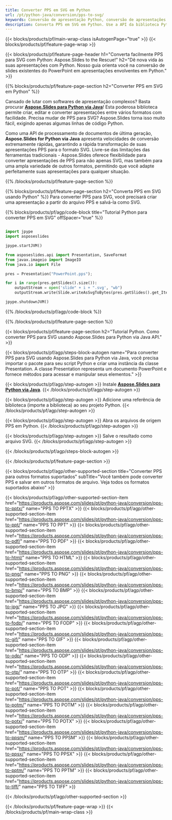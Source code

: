 ```yaml
---
title: Converter PPS em SVG em Python
url: /pt/python-java/conversion/pps-to-svg/
keywords: Conversão de apresentação Python, conversão de apresentações para Python, Python para apresentações, Aspose.Slides Python, conversão de PPS para SVG, biblioteca de apresentação Python
description: Converta PPS em SVG em Python. Use a API da biblioteca Python para converter arquivos PPS em SVG
---
```


{{< blocks/products/pf/main-wrap-class isAutogenPage="true" >}}
{{< blocks/products/pf/feature-page-wrap >}}

{{< blocks/products/pf/feature-page-header h1="Converta facilmente PPS para SVG com Python: Aspose.Slides to the Rescue!" h2="Dê nova vida às suas apresentações com Python. Nosso guia orienta você na conversão de slides existentes do PowerPoint em apresentações envolventes em Python." >}}

{{% blocks/products/pf/feature-page-section h2="Converter PPS em SVG em Python" %}}

Cansado de lutar com softwares de apresentação complexos? Basta procurar [**Aspose.Slides para Python via Java**](https://products.aspose.com/slides/pt/python-java/)! Esta poderosa biblioteca permite criar, editar e converter apresentações entre vários formatos com facilidade. Precisa mudar de PPS para SVG? Aspose.Slides torna isso muito fácil, exigindo apenas algumas linhas de código Python.

Como uma API de processamento de documentos de última geração, **Aspose.Slides for Python via Java** apresenta velocidades de conversão extremamente rápidas, garantindo a rápida transformação de suas apresentações PPS para o formato SVG. Livre-se das limitações das ferramentas tradicionais - Aspose.Slides oferece flexibilidade para converter apresentações de PPS para não apenas SVG, mas também para uma ampla variedade de outros formatos, permitindo que você adapte perfeitamente suas apresentações para qualquer situação.

{{% /blocks/products/pf/feature-page-section %}}

{{% blocks/products/pf/feature-page-section  h2="Converta PPS em SVG usando Python" %}}
Para converter PPS para SVG, você precisará criar uma apresentação a partir do arquivo PPS e salvá-la como SVG.

{{% blocks/products/pf/agp/code-block title="Tutorial Python para converter PPS em SVG" offSpacer="true" %}}

```python

import jpype
import asposeslides

jpype.startJVM()

from asposeslides.api import Presentation, SaveFormat
from javax.imageio import ImageIO
from java.io import File

pres = Presentation("PowerPoint.pps");

for i in range(pres.getSlides().size()):
    outputStream = open('slide" + i + ".svg', "wb")
    outputStream.write(Slide.writeAsSvgToBytes(pres.getSlides().get_Item(i)))

jpype.shutdownJVM()
```


{{% /blocks/products/pf/agp/code-block %}}

{{% /blocks/products/pf/feature-page-section %}}

{{< blocks/products/pf/feature-page-section  h2="Tutorial Python. Como converter PPS para SVG usando Aspose.Slides para Python via Java API." >}}

{{< blocks/products/pf/agp/steps-block-autogen name="Para converter PPS para SVG usando Aspose.Slides para Python via Java, você precisa importar o pacote para seu script Python e criar uma instância da classe Presentation. A classe Presentation representa um documento PowerPoint e fornece métodos para acessar e manipular seus elementos." >}}

{{< blocks/products/pf/agp/step-autogen >}}
Instale [**Aspose.Slides para Python via Java**](https://products.aspose.com/slides/pt/python-java/).
{{< /blocks/products/pf/agp/step-autogen >}}

{{< blocks/products/pf/agp/step-autogen >}}
Adicione uma referência de biblioteca (importe a biblioteca) ao seu projeto Python.
{{< /blocks/products/pf/agp/step-autogen >}}

{{< blocks/products/pf/agp/step-autogen >}}
Abra os arquivos de origem PPS em Python.
{{< /blocks/products/pf/agp/step-autogen >}}

{{< blocks/products/pf/agp/step-autogen >}}
Salve o resultado como arquivo SVG.
{{< /blocks/products/pf/agp/step-autogen >}}

{{< /blocks/products/pf/agp/steps-block-autogen >}}

{{< /blocks/products/pf/feature-page-section >}}

{{< blocks/products/pf/agp/other-supported-section title="Converter PPS para outros formatos suportados" subTitle="Você também pode converter PPS e salvar em outros formatos de arquivo. Veja todos os formatos suportados abaixo" >}}

{{< blocks/products/pf/agp/other-supported-section-item href="https://products.aspose.com/slides/pt/python-java/conversion/pps-to-pptx/" name="PPS TO PPTX" >}}
{{< blocks/products/pf/agp/other-supported-section-item href="https://products.aspose.com/slides/pt/python-java/conversion/pps-to-ppt/" name="PPS TO PPT" >}}
{{< blocks/products/pf/agp/other-supported-section-item href="https://products.aspose.com/slides/pt/python-java/conversion/pps-to-pdf/" name="PPS TO PDF" >}}
{{< blocks/products/pf/agp/other-supported-section-item href="https://products.aspose.com/slides/pt/python-java/conversion/pps-to-html/" name="PPS TO HTML" >}}
{{< blocks/products/pf/agp/other-supported-section-item href="https://products.aspose.com/slides/pt/python-java/conversion/pps-to-png/" name="PPS TO PNG" >}}
{{< blocks/products/pf/agp/other-supported-section-item href="https://products.aspose.com/slides/pt/python-java/conversion/pps-to-bmp/" name="PPS TO BMP" >}}
{{< blocks/products/pf/agp/other-supported-section-item href="https://products.aspose.com/slides/pt/python-java/conversion/pps-to-jpg/" name="PPS TO JPG" >}}
{{< blocks/products/pf/agp/other-supported-section-item href="https://products.aspose.com/slides/pt/python-java/conversion/pps-to-fodp/" name="PPS TO FODP" >}}
{{< blocks/products/pf/agp/other-supported-section-item href="https://products.aspose.com/slides/pt/python-java/conversion/pps-to-gif/" name="PPS TO GIF" >}}
{{< blocks/products/pf/agp/other-supported-section-item href="https://products.aspose.com/slides/pt/python-java/conversion/pps-to-odp/" name="PPS TO ODP" >}}
{{< blocks/products/pf/agp/other-supported-section-item href="https://products.aspose.com/slides/pt/python-java/conversion/pps-to-otp/" name="PPS TO OTP" >}}
{{< blocks/products/pf/agp/other-supported-section-item href="https://products.aspose.com/slides/pt/python-java/conversion/pps-to-pot/" name="PPS TO POT" >}}
{{< blocks/products/pf/agp/other-supported-section-item href="https://products.aspose.com/slides/pt/python-java/conversion/pps-to-potm/" name="PPS TO POTM" >}}
{{< blocks/products/pf/agp/other-supported-section-item href="https://products.aspose.com/slides/pt/python-java/conversion/pps-to-potx/" name="PPS TO POTX" >}}
{{< blocks/products/pf/agp/other-supported-section-item href="https://products.aspose.com/slides/pt/python-java/conversion/pps-to-ppsm/" name="PPS TO PPSM" >}}
{{< blocks/products/pf/agp/other-supported-section-item href="https://products.aspose.com/slides/pt/python-java/conversion/pps-to-ppsx/" name="PPS TO PPSX" >}}
{{< blocks/products/pf/agp/other-supported-section-item href="https://products.aspose.com/slides/pt/python-java/conversion/pps-to-pptm/" name="PPS TO PPTM" >}}
{{< blocks/products/pf/agp/other-supported-section-item href="https://products.aspose.com/slides/pt/python-java/conversion/pps-to-tiff/" name="PPS TO TIFF" >}}


{{< /blocks/products/pf/agp/other-supported-section >}}

{{< /blocks/products/pf/feature-page-wrap >}}
{{< /blocks/products/pf/main-wrap-class >}}